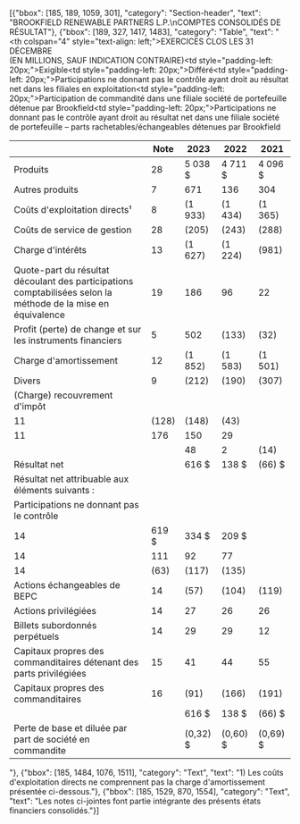 [{"bbox": [185, 189, 1059, 301], "category": "Section-header", "text": "BROOKFIELD RENEWABLE PARTNERS L.P.\nCOMPTES CONSOLIDÉS DE RÉSULTAT"}, {"bbox": [189, 327, 1417, 1483], "category": "Table", "text": "<table><thead><tr><th colspan=\"4\" style=\"text-align: left;\">EXERCICES CLOS LES 31 DÉCEMBRE<br>(EN MILLIONS, SAUF INDICATION CONTRAIRE)</th></tr><tr><th></th><th>Note</th><th>2023</th><th>2022</th><th>2021</th></tr></thead><tbody><tr><td>Produits</td><td>28</td><td>5 038 $</td><td>4 711 $</td><td>4 096 $</td></tr><tr><td>Autres produits</td><td>7</td><td>671</td><td>136</td><td>304</td></tr><tr><td>Coûts d'exploitation directs¹</td><td>8</td><td>(1 933)</td><td>(1 434)</td><td>(1 365)</td></tr><tr><td>Coûts de service de gestion</td><td>28</td><td>(205)</td><td>(243)</td><td>(288)</td></tr><tr><td>Charge d'intérêts</td><td>13</td><td>(1 627)</td><td>(1 224)</td><td>(981)</td></tr><tr><td>Quote-part du résultat découlant des participations comptabilisées selon la méthode de la mise en équivalence</td><td>19</td><td>186</td><td>96</td><td>22</td></tr><tr><td>Profit (perte) de change et sur les instruments financiers</td><td>5</td><td>502</td><td>(133)</td><td>(32)</td></tr><tr><td>Charge d'amortissement</td><td>12</td><td>(1 852)</td><td>(1 583)</td><td>(1 501)</td></tr><tr><td>Divers</td><td>9</td><td>(212)</td><td>(190)</td><td>(307)</td></tr><tr><td>(Charge) recouvrement d'impôt</td><td></td><td></td><td></td><td></td></tr><tr><td style=\"padding-left: 20px;\">Exigible</td><td>11</td><td>(128)</td><td>(148)</td><td>(43)</td></tr><tr><td style=\"padding-left: 20px;\">Différé</td><td>11</td><td>176</td><td>150</td><td>29</td></tr><tr><td></td><td></td><td>48</td><td>2</td><td>(14)</td></tr><tr><td>Résultat net</td><td></td><td>616 $</td><td>138 $</td><td>(66) $</td></tr><tr><td>Résultat net attribuable aux éléments suivants :</td><td></td><td></td><td></td><td></td></tr><tr><td>Participations ne donnant pas le contrôle</td><td></td><td></td><td></td><td></td></tr><tr><td style=\"padding-left: 20px;\">Participations ne donnant pas le contrôle ayant droit au résultat net dans les filiales en exploitation</td><td>14</td><td>619 $</td><td>334 $</td><td>209 $</td></tr><tr><td style=\"padding-left: 20px;\">Participation de commandité dans une filiale société de portefeuille détenue par Brookfield</td><td>14</td><td>111</td><td>92</td><td>77</td></tr><tr><td style=\"padding-left: 20px;\">Participations ne donnant pas le contrôle ayant droit au résultat net dans une filiale société de portefeuille – parts rachetables/échangeables détenues par Brookfield</td><td>14</td><td>(63)</td><td>(117)</td><td>(135)</td></tr><tr><td>Actions échangeables de BEPC</td><td>14</td><td>(57)</td><td>(104)</td><td>(119)</td></tr><tr><td>Actions privilégiées</td><td>14</td><td>27</td><td>26</td><td>26</td></tr><tr><td>Billets subordonnés perpétuels</td><td>14</td><td>29</td><td>29</td><td>12</td></tr><tr><td>Capitaux propres des commanditaires détenant des parts privilégiées</td><td>15</td><td>41</td><td>44</td><td>55</td></tr><tr><td>Capitaux propres des commanditaires</td><td>16</td><td>(91)</td><td>(166)</td><td>(191)</td></tr><tr><td></td><td></td><td>616 $</td><td>138 $</td><td>(66) $</td></tr><tr><td>Perte de base et diluée par part de société en commandite</td><td></td><td>(0,32) $</td><td>(0,60) $</td><td>(0,69) $</td></tr></tbody></table>"}, {"bbox": [185, 1484, 1076, 1511], "category": "Text", "text": "1) Les coûts d'exploitation directs ne comprennent pas la charge d'amortissement présentée ci-dessous."}, {"bbox": [185, 1529, 870, 1554], "category": "Text", "text": "Les notes ci-jointes font partie intégrante des présents états financiers consolidés."}]